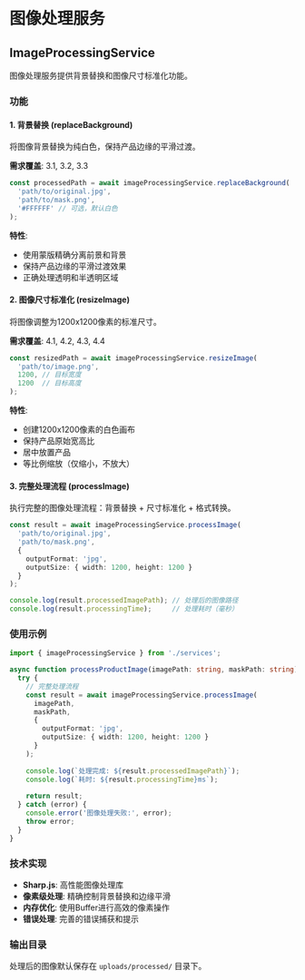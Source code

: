 # 图像处理服务

## ImageProcessingService

图像处理服务提供背景替换和图像尺寸标准化功能。

### 功能

#### 1. 背景替换 (replaceBackground)

将图像背景替换为纯白色，保持产品边缘的平滑过渡。

**需求覆盖**: 3.1, 3.2, 3.3

```typescript
const processedPath = await imageProcessingService.replaceBackground(
  'path/to/original.jpg',
  'path/to/mask.png',
  '#FFFFFF' // 可选，默认白色
);
```

**特性**:
- 使用蒙版精确分离前景和背景
- 保持产品边缘的平滑过渡效果
- 正确处理透明和半透明区域

#### 2. 图像尺寸标准化 (resizeImage)

将图像调整为1200x1200像素的标准尺寸。

**需求覆盖**: 4.1, 4.2, 4.3, 4.4

```typescript
const resizedPath = await imageProcessingService.resizeImage(
  'path/to/image.png',
  1200, // 目标宽度
  1200  // 目标高度
);
```

**特性**:
- 创建1200x1200像素的白色画布
- 保持产品原始宽高比
- 居中放置产品
- 等比例缩放（仅缩小，不放大）

#### 3. 完整处理流程 (processImage)

执行完整的图像处理流程：背景替换 + 尺寸标准化 + 格式转换。

```typescript
const result = await imageProcessingService.processImage(
  'path/to/original.jpg',
  'path/to/mask.png',
  {
    outputFormat: 'jpg',
    outputSize: { width: 1200, height: 1200 }
  }
);

console.log(result.processedImagePath); // 处理后的图像路径
console.log(result.processingTime);     // 处理耗时（毫秒）
```

### 使用示例

```typescript
import { imageProcessingService } from './services';

async function processProductImage(imagePath: string, maskPath: string) {
  try {
    // 完整处理流程
    const result = await imageProcessingService.processImage(
      imagePath,
      maskPath,
      {
        outputFormat: 'jpg',
        outputSize: { width: 1200, height: 1200 }
      }
    );
    
    console.log(`处理完成: ${result.processedImagePath}`);
    console.log(`耗时: ${result.processingTime}ms`);
    
    return result;
  } catch (error) {
    console.error('图像处理失败:', error);
    throw error;
  }
}
```

### 技术实现

- **Sharp.js**: 高性能图像处理库
- **像素级处理**: 精确控制背景替换和边缘平滑
- **内存优化**: 使用Buffer进行高效的像素操作
- **错误处理**: 完善的错误捕获和提示

### 输出目录

处理后的图像默认保存在 `uploads/processed/` 目录下。
